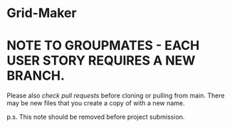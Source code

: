 # Grid-Maker

# NOTE TO GROUPMATES - EACH USER STORY REQUIRES A NEW BRANCH.
Please also *check pull requests* before cloning or pulling from main.
There may be new files that you create a copy of with a new name.

p.s. This note should be removed before project submission.
